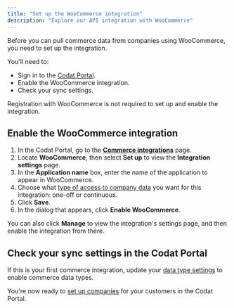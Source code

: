 ```yaml
---
title: "Set up the WooCommerce integration"
description: "Explore our API integration with WooCommerce"
---
```


Before you can pull commerce data from companies using WooCommerce, you need to set up the integration.

You'll need to:

- Sign in to the [Codat Portal](https://app.codat.io/).
- Enable the WooCommerce integration.
- Check your sync settings.

Registration with WooCommerce is not required to set up and enable the integration.

## Enable the WooCommerce integration

1. In the Codat Portal, go to the [**Commerce integrations**](https://app.codat.io/settings/integrations/commerce) page.
2. Locate **WooCommerce**, then select **Set up** to view the **Integration settings** page.
3. In the **Application name** box, enter the name of the application to appear in WooCommerce.
4. Choose what [type of access to company data](/core-concepts/data-type-settings) you want for this integration: one-off or continuous.
5. Click **Save**.
6. In the dialog that appears, click **Enable WooCommerce**.

You can also click **Manage** to view the integration's settings page, and then enable the integration from there.

## Check your sync settings in the Codat Portal

If this is your first commerce integration, update your [data type settings](/integrations/commerce/commerce-sync-settings) to enable commerce data types.

You're now ready to [set up companies](/other/portal/companies#add-a-new-company) for your customers in the Codat Portal.
